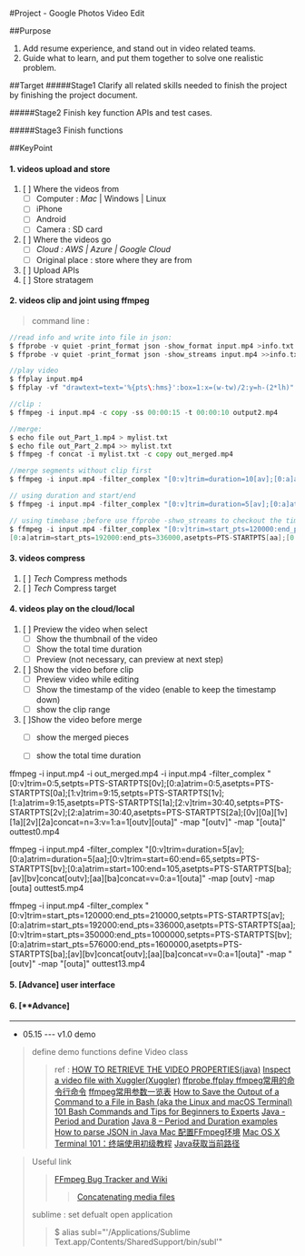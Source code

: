#Project - Google Photos Video Edit

##Purpose

1. Add resume experience, and stand out in video related teams.
2. Guide what to learn, and put them together to solve one realistic problem.

##Target
#####Stage1
Clarify all related skills needed to finish the project by finishing the project document.

#####Stage2
Finish key function APIs and test cases.

#####Stage3
Finish functions

##KeyPoint
#### 1. videos upload and store
1. [ ] Where the videos from
	- [ ] Computer : _Mac_ | Windows | Linux
	- [ ] iPhone
	- [ ] Android
	- [ ] Camera : SD card
2. [ ] Where the videos go
	- [ ] _Cloud : AWS | Azure | Google Cloud_
	- [ ] Original place : store where they are from
3. [ ] Upload APIs
3. [ ] Store stratagem 



#### 2. videos clip and joint using ffmpeg 
> command line :

~~~ go
//read info and write into file in json:
$ ffprobe -v quiet -print_format json -show_format input.mp4 >info.txt
$ ffprobe -v quiet -print_format json -show_streams input.mp4 >>info.txt

//play video
$ ffplay input.mp4  
$ ffplay -vf "drawtext=text='%{pts\:hms}':box=1:x=(w-tw)/2:y=h-(2*lh)" input.mp4 

//clip :
$ ffmpeg -i input.mp4 -c copy -ss 00:00:15 -t 00:00:10 output2.mp4

//merge:
$ echo file out_Part_1.mp4 > mylist.txt
$ echo file out_Part_2.mp4 >> mylist.txt
$ ffmpeg -f concat -i mylist.txt -c copy out_merged.mp4

//merge segments without clip first
$ ffmpeg -i input.mp4 -filter_complex "[0:v]trim=duration=10[av];[0:a]atrim=duration=10[aa];[0:v]trim=start=30:end=40,setpts=PTS-STARTPTS[bv];[0:a]atrim=start=30:end=40,asetpts=PTS-STARTPTS[ba];[av][bv]concat[outv];[aa][ba]concat=v=0:a=1[outa]" -map [outv] -map [outa] outtest2.mp4

// using duration and start/end
$ ffmpeg -i input.mp4 -filter_complex "[0:v]trim=duration=5[av];[0:a]atrim=duration=5[aa];[0:v]trim=start=60:end=65,setpts=PTS-STARTPTS[bv];[0:a]atrim=start=100:end=105,asetpts=PTS-STARTPTS[ba];[av][bv]concat[outv];[aa][ba]concat=v=0:a=1[outa]" -map [outv] -map [outa] outtest5.mp4

// using timebase ;before use ffprobe -shwo_streams to checkout the timebase of video and audio
$ ffmpeg -i input.mp4 -filter_complex "[0:v]trim=start_pts=120000:end_pts=210000,setpts=PTS-STARTPTS[av];
[0:a]atrim=start_pts=192000:end_pts=336000,asetpts=PTS-STARTPTS[aa];[0:v]trim=start_pts=350000:end_pts=1000000,setpts=PTS-STARTPTS[bv];[0:a]atrim=start_pts=576000:end_pts=1600000,asetpts=PTS-STARTPTS[ba];[av][bv]concat[outv];[aa][ba]concat=v=0:a=1[outa]" -map "[outv]" -map "[outa]" outtest13.mp4

~~~

#### 3. videos compress
1. [ ] _Tech_ Compress methods
2. [ ] _Tech_ Compress target


#### 4. videos play on the cloud/local
1. [ ] Preview the video when select 
	- [ ] Show the thumbnail of the video
	- [ ] Show the total time duration
	- [ ] Preview (not necessary, can preview at next step)
2. [ ] Show the video before clip 
	- [ ] Preview video while editing
	- [ ] Show the timestamp of the video (enable to keep the timestamp down)
	- [ ] show the clip range 	
3. [ ]Show the video before merge
	- [ ] show the merged pieces
	- [ ] show the total time duration


ffmpeg -i input.mp4 -i out_merged.mp4 -i input.mp4 -filter_complex "[0:v]trim=0:5,setpts=PTS-STARTPTS[0v];[0:a]atrim=0:5,asetpts=PTS-STARTPTS[0a];[1:v]trim=9:15,setpts=PTS-STARTPTS[1v];[1:a]atrim=9:15,asetpts=PTS-STARTPTS[1a];[2:v]trim=30:40,setpts=PTS-STARTPTS[2v];[2:a]atrim=30:40,asetpts=PTS-STARTPTS[2a];[0v][0a][1v][1a][2v][2a]concat=n=3:v=1:a=1[outv][outa]" -map "[outv]" -map "[outa]" outtest0.mp4


ffmpeg -i input.mp4 -filter_complex "[0:v]trim=duration=5[av];[0:a]atrim=duration=5[aa];[0:v]trim=start=60:end=65,setpts=PTS-STARTPTS[bv];[0:a]atrim=start=100:end=105,asetpts=PTS-STARTPTS[ba];[av][bv]concat[outv];[aa][ba]concat=v=0:a=1[outa]" -map [outv] -map [outa] outtest5.mp4

ffmpeg -i input.mp4 -filter_complex "[0:v]trim=start_pts=120000:end_pts=210000,setpts=PTS-STARTPTS[av];
[0:a]atrim=start_pts=192000:end_pts=336000,asetpts=PTS-STARTPTS[aa];[0:v]trim=start_pts=350000:end_pts=1000000,setpts=PTS-STARTPTS[bv];[0:a]atrim=start_pts=576000:end_pts=1600000,asetpts=PTS-STARTPTS[ba];[av][bv]concat[outv];[aa][ba]concat=v=0:a=1[outa]" -map "[outv]" -map "[outa]" outtest13.mp4





#### 5. [Advance] user interface
#### 6. [**Advance] 

---

- 05.15 --- v1.0 demo 

> define demo functions
> define Video class
>> ref :
>>	[HOW TO RETRIEVE THE VIDEO PROPERTIES(java)](http://www.javacreed.com/how-to-retrieve-the-video-properties/)
>> [Inspect a video file with Xuggler(Xuggler)](https://examples.javacodegeeks.com/desktop-java/xuggler/inspect-a-video-file-with-xuggler/)
>>[ffprobe,ffplay ffmpeg常用的命令行命令](https://juejin.im/post/5a59993cf265da3e4f0a1e4b)
>>[ffmpeg常用参数一览表](https://blog.csdn.net/maopig/article/details/6610257#)
>> [How to Save the Output of a Command to a File in Bash (aka the Linux and macOS Terminal)](https://www.howtogeek.com/299219/how-to-save-the-output-of-a-command-to-a-file-in-bash-aka-the-linux-and-macos-terminal/)
>> [101 Bash Commands and Tips for Beginners to Experts](https://dev.to/awwsmm/101-bash-commands-and-tips-for-beginners-to-experts-30je)
>> [Java - Period and Duration](https://docs.oracle.com/javase/tutorial/datetime/iso/period.html)
>> [Java 8 – Period and Duration examples](https://www.mkyong.com/java8/java-8-period-and-duration-examples/)
>> [How to parse JSON in Java
](https://stackoverflow.com/questions/2591098/how-to-parse-json-in-java)
>> [Mac 配置FFmpeg环境](https://blog.csdn.net/StoneNotes/article/details/68958332)
>> [Mac OS X Terminal 101：终端使用初级教程](https://www.renfei.org/blog/mac-os-x-terminal-101.html)
>> [Java获取当前路径](https://www.cnblogs.com/diyunpeng/archive/2011/06/06/2073567.html)

> Useful link
> > [FFmpeg Bug Tracker and Wiki](https://trac.ffmpeg.org/wiki)
> > > [Concatenating media files](https://trac.ffmpeg.org/wiki/Concatenate)
> 
> sublime : set defualt open application
> > $ alias subl="'/Applications/Sublime Text.app/Contents/SharedSupport/bin/subl'"
